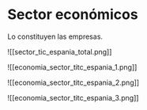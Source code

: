 # Sector económicos

Lo constituyen las empresas.

![[sector_tic_espania_total.png]]



![[economia_sector_titc_espania_1.png]]



![[economia_sector_titc_espania_2.png]]


![[economia_sector_titc_espania_3.png]]